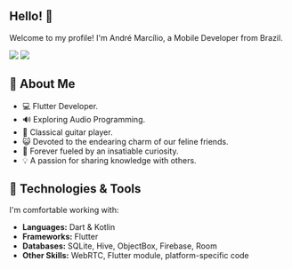 ## Hello! 👋

Welcome to my profile! I'm André Marcílio, a Mobile Developer from Brazil.

<div>
<a href="https://www.linkedin.com/in/andre-hirooka-marcilio/" target="_blank"><img src="https://img.shields.io/badge/LinkedIn-0077B5?style=for-the-badge&logo=linkedin&logoColor=white" target="_blank"/></a>
  <a href="mailto:andrehmarcilio@gmail.com" target="_blank"><img src="https://img.shields.io/badge/Gmail-D14836?style=for-the-badge&logo=gmail&logoColor=white" target="_blank"/></a>
</div>

## 🚀 About Me

- 💻 Flutter Developer.
- 🔊 Exploring Audio Programming.
- 🎸 Classical guitar player.
- 😺 Devoted to the endearing charm of our feline friends.
- 🧠 Forever fueled by an insatiable curiosity.
- 💡 A passion for sharing knowledge with others.

## 🔧 Technologies & Tools

I'm comfortable working with:

- **Languages:** Dart & Kotlin
- **Frameworks:** Flutter
- **Databases:** SQLite, Hive, ObjectBox, Firebase, Room
- **Other Skills:** WebRTC, Flutter module, platform-specific code
